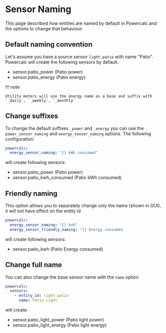 # Sensor Naming

This page described how entities are named by default in Powercalc and the options to change that behaviour.

## Default naming convention

Let's assume you have a source sensor `light.patio` with name "Patio".
Powercalc will create the following sensors by default.

- sensor.patio_power (Patio power)
- sensor.patio_energy (Patio energy)

!!! note

    Utility meters will use the energy name as a base and suffix with `_daily`, `_weekly`, `_monthly`

## Change suffixes

To change the default suffixes `_power` and `_energy` you can use the `power_sensor_naming` and `energy_sensor_naming` options.
The following configuration:

```yaml
powercalc:
  energy_sensor_naming: "{} kWh consumed"
```

will create following sensors:

- sensor.patio_power (Patio power)
- sensor.patio_kwh_consumed (Patio kWh consumed)

## Friendly naming

This option allows you to separately change only the name (shown in GUI), it will not have effect on the entity id

```yaml
powercalc:
  energy_sensor_naming: "{} kwh"
  energy_sensor_friendly_naming: "{} Energy consumed
```

will create following sensors:

- sensor.patio_kwh (Patio Energy consumed)

## Change full name

You can also change the base sensor name with the `name` option

```yaml
powercalc:
  sensors:
    - entity_id: light.patio
      name: Patio Light
```

will create:

- sensor.patio_light_power (Patio light power)
- sensor.patio_light_energy (Patio light energy)
